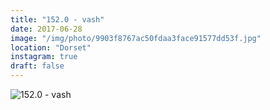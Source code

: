 ```yaml
---
title: "152.0 - vash"
date: 2017-06-28
image: "/img/photo/9903f8767ac50fdaa3face91577dd53f.jpg"
location: "Dorset"
instagram: true
draft: false
---
```


![152.0 - vash](/img/photo/9903f8767ac50fdaa3face91577dd53f.jpg)
